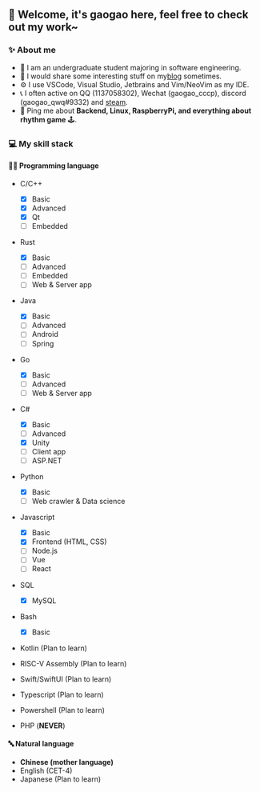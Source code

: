 ## 🍵 Welcome, it's gaogao here, feel free to check out my work~

### ✨ About me

- 📖 I am an undergraduate student majoring in software engineering.
- 📝 I would share some interesting stuff on my[blog](https://blog.gaogaoqwq.com) sometimes.
- ⚙️ I use VSCode, Visual Studio, Jetbrains and Vim/NeoVim as my IDE.
- 📞 I often active on QQ (1137058302), Wechat (gaogao_cccp), discord (gaogao_qwq#9332) and [steam](https://steamcommunity.com/id/gaogao_qwq).
- 💬 Ping me about **Backend, Linux, RaspberryPi, and everything about rhythm game** 🕹️.

### 💻 My skill stack

#### 👨‍💻 Programming language

- C/C++
  
  - [x] Basic
  - [x] Advanced
  - [x] Qt
  - [ ] Embedded
- Rust

  - [x] Basic
  - [ ] Advanced
  - [ ] Embedded
  - [ ] Web & Server app
- Java
  
  - [x] Basic
  - [ ] Advanced
  - [ ] Android
  - [ ] Spring
- Go
  
	- [x] Basic
	- [ ] Advanced
	- [ ] Web & Server app
- C#

	- [x] Basic 
	- [ ] Advanced
	- [x] Unity
	- [ ] Client app
	- [ ] ASP.NET
- Python
  
  - [x] Basic
  - [ ] Web crawler & Data science
- Javascript
  
	- [x] Basic
	- [x] Frontend (HTML, CSS)
	- [ ] Node.js
	- [ ] Vue
	- [ ] React
- SQL
  
	- [x] MySQL
- Bash
  
	- [x] Basic
- Kotlin (Plan to learn)
- RISC-V Assembly (Plan to learn)
- Swift/SwiftUI (Plan to learn)
- Typescript (Plan to learn)
- Powershell (Plan to learn)
- PHP (**NEVER**)

#### 🔤 Natural language
- **Chinese (mother language)**
- English	(CET-4)
- Japanese (Plan to learn)
